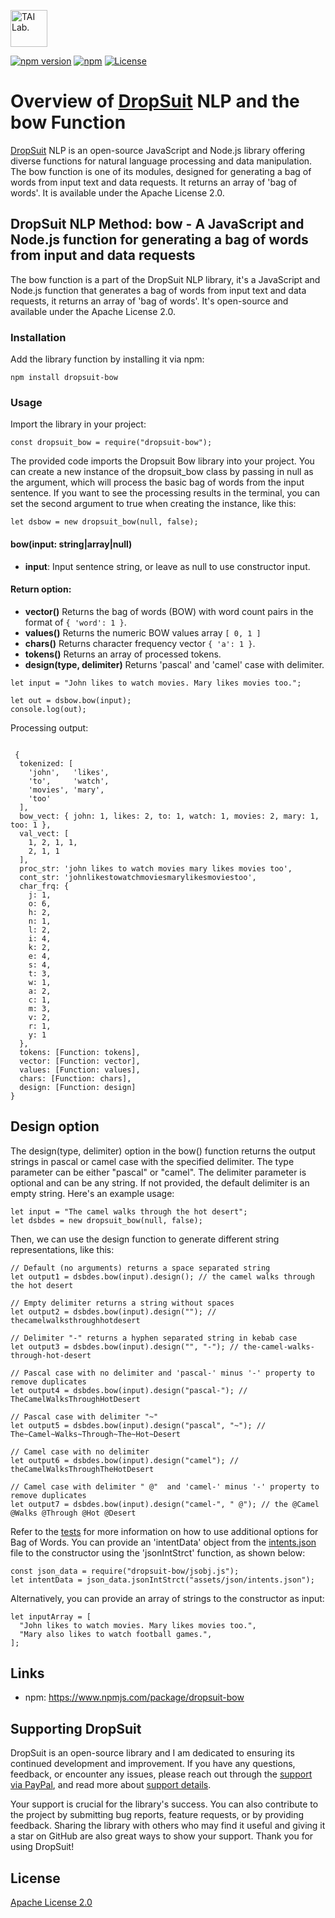[<img alt="TAI Lab." width="59px" src="https://github.com/ladooniani/tailab/blob/master/assets/tai_lab_terbinari_cbm_project_logo.png" />](https://github.com/ladooniani/dropsuit#readme)

[![npm version](https://img.shields.io/npm/v/dropsuit-bow.svg?style=flat)](https://www.npmjs.com/package/dropsuit-bow) [![npm](https://img.shields.io/npm/dt/dropsuit-bow.svg?style=flat-square)](https://www.npmjs.com/package/dropsuit-bow) [![License](https://img.shields.io/npm/l/dropsuit-bow.svg)](https://www.npmjs.com/package/dropsuit-bow)

# Overview of [DropSuit](https://github.com/ladooniani/dropsuit#readme) NLP and the bow Function

[DropSuit](https://github.com/ladooniani/dropsuit#readme) NLP is an open-source JavaScript and Node.js library offering diverse functions for natural language processing and data manipulation. The bow function is one of its modules, designed for generating a bag of words from input text and data requests. It returns an array of 'bag of words'. It is available under the Apache License 2.0.

## DropSuit NLP Method: bow - A JavaScript and Node.js function for generating a bag of words from input and data requests

The bow function is a part of the DropSuit NLP library, it's a JavaScript and Node.js function that generates a bag of words from input text and data requests, it returns an array of 'bag of words'. It's open-source and available under the Apache License 2.0.

### Installation

Add the library function by installing it via npm:

```
npm install dropsuit-bow
```

### Usage

Import the library in your project:

```
const dropsuit_bow = require("dropsuit-bow");

```

The provided code imports the Dropsuit Bow library into your project. You can create a new instance of the dropsuit_bow class by passing in null as the argument, which will process the basic bag of words from the input sentence. If you want to see the processing results in the terminal, you can set the second argument to true when creating the instance, like this:

```
let dsbow = new dropsuit_bow(null, false);
```

#### bow(input: string|array|null)

- **input**: Input sentence string, or leave as null to use constructor input.

#### Return option:

- **vector()** Returns the bag of words (BOW) with word count pairs in the format of `{ 'word': 1 }`.
- **values()** Returns the numeric BOW values array `[ 0, 1 ]`
- **chars()** Returns character frequency vector `{ 'a': 1 }`.
- **tokens()** Returns an array of processed tokens.
- **design(type, delimiter)** Returns 'pascal' and 'camel' case with delimiter.

```
let input = "John likes to watch movies. Mary likes movies too.";

let out = dsbow.bow(input);
console.log(out);
```

Processing output:

```

 {
  tokenized: [
    'john',   'likes',
    'to',     'watch',
    'movies', 'mary',
    'too'
  ],
  bow_vect: { john: 1, likes: 2, to: 1, watch: 1, movies: 2, mary: 1, too: 1 },
  val_vect: [
    1, 2, 1, 1,
    2, 1, 1
  ],
  proc_str: 'john likes to watch movies mary likes movies too',
  cont_str: 'johnlikestowatchmoviesmarylikesmoviestoo',
  char_frq: {
    j: 1,
    o: 6,
    h: 2,
    n: 1,
    l: 2,
    i: 4,
    k: 2,
    e: 4,
    s: 4,
    t: 3,
    w: 1,
    a: 2,
    c: 1,
    m: 3,
    v: 2,
    r: 1,
    y: 1
  },
  tokens: [Function: tokens],
  vector: [Function: vector],
  values: [Function: values],
  chars: [Function: chars],
  design: [Function: design]
}

```

## Design option

The design(type, delimiter) option in the bow() function returns the output strings in pascal or camel case with the specified delimiter. The type parameter can be either "pascal" or "camel". The delimiter parameter is optional and can be any string. If not provided, the default delimiter is an empty string. Here's an example usage:

```
let input = "The camel walks through the hot desert";
let dsbdes = new dropsuit_bow(null, false);

```

Then, we can use the design function to generate different string representations, like this:

```
// Default (no arguments) returns a space separated string
let output1 = dsbdes.bow(input).design(); // the camel walks through the hot desert

// Empty delimiter returns a string without spaces
let output2 = dsbdes.bow(input).design(""); // thecamelwalksthroughhotdesert

// Delimiter "-" returns a hyphen separated string in kebab case
let output3 = dsbdes.bow(input).design("", "-"); // the-camel-walks-through-hot-desert

// Pascal case with no delimiter and 'pascal-' minus '-' property to remove duplicates
let output4 = dsbdes.bow(input).design("pascal-"); // TheCamelWalksThroughHotDesert

// Pascal case with delimiter "~"
let output5 = dsbdes.bow(input).design("pascal", "~"); // The~Camel~Walks~Through~The~Hot~Desert

// Camel case with no delimiter
let output6 = dsbdes.bow(input).design("camel"); // theCamelWalksThroughTheHotDesert

// Camel case with delimiter " @"  and 'camel-' minus '-' property to remove duplicates
let output7 = dsbdes.bow(input).design("camel-", " @"); // the @Camel @Walks @Through @Hot @Desert

```

Refer to the [tests](https://github.com/ladooniani/dropsuit-bow/blob/main/test/index.test.js) for more information on how to use additional options for Bag of Words. You can provide an 'intentData' object from the [intents.json](https://github.com/ladooniani/dropsuit-bow/blob/main/test/intents.json) file to the constructor using the 'jsonIntStrct' function, as shown below:

```
const json_data = require("dropsuit-bow/jsobj.js");
let intentData = json_data.jsonIntStrct("assets/json/intents.json");

```

Alternatively, you can provide an array of strings to the constructor as input:

```
let inputArray = [
  "John likes to watch movies. Mary likes movies too.",
  "Mary also likes to watch football games.",
];
```

## Links

- npm: https://www.npmjs.com/package/dropsuit-bow

## Supporting DropSuit

DropSuit is an open-source library and I am dedicated to ensuring its continued development and improvement. If you have any questions, feedback, or encounter any issues, please reach out through the [support via PayPal](https://www.paypal.com/paypalme/dropsuit?country.x=GE&locale.x=en_US), and read more about [support details](https://github.com/ladooniani/dropsuit/blob/main/Support.md).

Your support is crucial for the library's success. You can also contribute to the project by submitting bug reports, feature requests, or by providing feedback. Sharing the library with others who may find it useful and giving it a star on GitHub are also great ways to show your support. Thank you for using DropSuit!

## License

[Apache License 2.0](LICENSE.txt)
